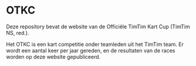 # OTKC

Deze repository bevat de website van de Officiële TimTim Kart Cup (TimTim NS, red.).

Het OTKC is een kart competitie onder teamleden uit het TimTim team. Er wordt een aantal keer per jaar gereden, en de resultaten van de races worden op deze website gepubliceerd.

